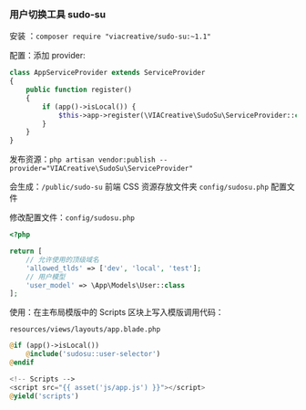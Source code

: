 ### 用户切换工具 sudo-su

安装 ：`composer require "viacreative/sudo-su:~1.1"`

配置：添加 provider:

```php
class AppServiceProvider extends ServiceProvider
{
    public function register()
    {
        if (app()->isLocal()) {
            $this->app->register(\VIACreative\SudoSu\ServiceProvider::class);
        }
    }
}
```

发布资源：`php artisan vendor:publish --provider="VIACreative\SudoSu\ServiceProvider"`

会生成：`/public/sudo-su` 前端 CSS 资源存放文件夹 `config/sudosu.php` 配置文件

修改配置文件：`config/sudosu.php`

```php
<?php

return [
    // 允许使用的顶级域名
    'allowed_tlds' => ['dev', 'local', 'test'];
    // 用户模型
    'user_model' => \App\Models\User::class
];
```

使用：在主布局模版中的 Scripts 区块上写入模版调用代码：

`resources/views/layouts/app.blade.php`

```php
@if (app()->isLocal())
	@include('sudosu::user-selector')
@endif

<!-- Scripts -->
<script src="{{ asset('js/app.js') }}"></script>
@yield('scripts')
```

